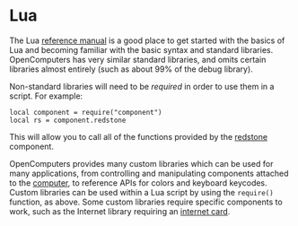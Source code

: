 # Lua 

The Lua [reference manual](http://www.lua.org/manual/5.2/manual.html) is a good place to get started with the basics of Lua and becoming familiar with the basic syntax and standard libraries. OpenComputers has very similar standard libraries, and omits certain libraries almost entirely (such as about 99% of the debug library). 

Non-standard libraries will need to be *required* in order to use them in a script. For example:

`local component = require("component")`  
`local rs = component.redstone`  

This will allow you to call all of the functions provided by the [redstone](../item/redstoneCard1.md) component. 

OpenComputers provides many custom libraries which can be used for many applications, from controlling and manipulating components attached to the [computer](computer.md), to reference APIs for colors and keyboard keycodes. Custom libraries can be used within a Lua script by using the `require()` function, as above. Some custom libraries require specific components to work, such as the Internet library requiring an [internet card](../item/internetCard.md). 